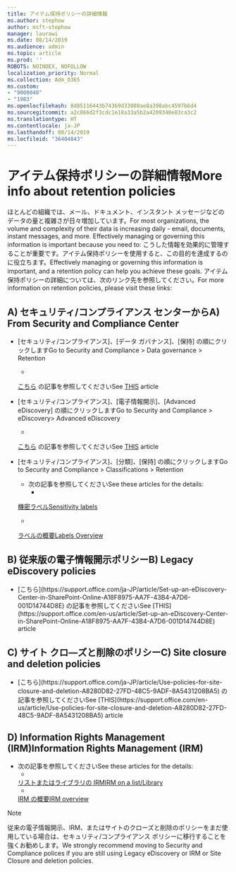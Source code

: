 ```yaml
---
title: アイテム保持ポリシーの詳細情報
ms.author: stephow
author: msft-stephow
manager: laurawi
ms.date: 08/14/2019
ms.audience: admin
ms.topic: article
ms.prod: ''
ROBOTS: NOINDEX, NOFOLLOW
localization_priority: Normal
ms.collection: Adm_O365
ms.custom:
- "9000048"
- "1983"
ms.openlocfilehash: 8d85116443b74369d33008ae8a398abc4597b6d4
ms.sourcegitcommit: a2c866d2f3cdc1e18a33a5b2a4209340e83ca3c2
ms.translationtype: HT
ms.contentlocale: ja-JP
ms.lasthandoff: 08/14/2019
ms.locfileid: "36404843"
---
```

# <a name="more-info-about-retention-policies"></a><span data-ttu-id="e648d-102">アイテム保持ポリシーの詳細情報</span><span class="sxs-lookup"><span data-stu-id="e648d-102">More info about retention policies</span></span>

<span data-ttu-id="e648d-103">ほとんどの組織では、メール、ドキュメント、インスタント メッセージなどのデータの量と複雑さが日々増加しています。</span><span class="sxs-lookup"><span data-stu-id="e648d-103">For most organizations, the volume and complexity of their data is increasing daily - email, documents, instant messages, and more. Effectively managing or governing this information is important because you need to:</span></span> <span data-ttu-id="e648d-104">こうした情報を効果的に管理することが重要です。アイテム保持ポリシーを使用すると、この目的を達成するのに役立ちます。</span><span class="sxs-lookup"><span data-stu-id="e648d-104">Effectively managing or governing this information is important, and a retention policy can help you achieve these goals.</span></span> <span data-ttu-id="e648d-105">アイテム保持ポリシーの詳細については、次のリンク先を参照してください。</span><span class="sxs-lookup"><span data-stu-id="e648d-105">For more information on retention policies, please visit these links:</span></span>

## <a name="a-from-security-and-compliance-center"></a><span data-ttu-id="e648d-106">A) セキュリティ/コンプライアンス センターから</span><span class="sxs-lookup"><span data-stu-id="e648d-106">A) From Security and Compliance Center</span></span>

- <span data-ttu-id="e648d-107">[セキュリティ/コンプライアンス]、[データ ガバナンス]、[保持] の順にクリックします</span><span class="sxs-lookup"><span data-stu-id="e648d-107">Go to Security and Compliance > Data governance > Retention</span></span>
  - <span data-ttu-id="e648d-108">
  [こちら](https://docs.microsoft.com/ja-JP/office365/securitycompliance/retention-policies) の記事を参照してください</span><span class="sxs-lookup"><span data-stu-id="e648d-108">See [THIS](https://docs.microsoft.com/en-us/office365/securitycompliance/retention-policies) article</span></span>

- <span data-ttu-id="e648d-109">[セキュリティ/コンプライアンス]、[電子情報開示]、[Advanced eDiscovery] の順にクリックします</span><span class="sxs-lookup"><span data-stu-id="e648d-109">Go to Security and Compliance > eDiscovery> Advanced eDiscovery</span></span> 
  - <span data-ttu-id="e648d-110">
  [こちら](https://docs.microsoft.com/ja-JP/office365/securitycompliance/ediscovery-cases) の記事を参照してください</span><span class="sxs-lookup"><span data-stu-id="e648d-110">See [THIS](https://docs.microsoft.com/en-us/office365/securitycompliance/ediscovery-cases) article</span></span>

- <span data-ttu-id="e648d-111">[セキュリティ/コンプライアンス]、[分類]、[保持] の順にクリックします</span><span class="sxs-lookup"><span data-stu-id="e648d-111">Go to Security and Compliance > Classifications > Retention</span></span>
  - <span data-ttu-id="e648d-112">次の記事を参照してください</span><span class="sxs-lookup"><span data-stu-id="e648d-112">See these articles for the details:</span></span>
    - <span data-ttu-id="e648d-113">
  [機密ラベル](https://docs.microsoft.com/ja-JP/office365/securitycompliance/sensitivity-labels)</span><span class="sxs-lookup"><span data-stu-id="e648d-113">[Sensitivity labels](https://docs.microsoft.com/en-us/office365/securitycompliance/sensitivity-labels)</span></span>
    - <span data-ttu-id="e648d-114">
  [ラベルの概要](https://docs.microsoft.com/ja-JP/office365/securitycompliance/labels)</span><span class="sxs-lookup"><span data-stu-id="e648d-114">[Labels Overview](https://docs.microsoft.com/en-us/office365/securitycompliance/labels)</span></span>

## <a name="b-legacy-ediscovery-policies"></a><span data-ttu-id="e648d-115">B) 従来版の電子情報開示ポリシー</span><span class="sxs-lookup"><span data-stu-id="e648d-115">B) Legacy eDiscovery policies</span></span>

- <span data-ttu-id="e648d-116">
  [こちら](https://support.office.com/ja-JP/article/Set-up-an-eDiscovery-Center-in-SharePoint-Online-A18F8975-AA7F-43B4-A7D6-001D14744D8E) の記事を参照してください</span><span class="sxs-lookup"><span data-stu-id="e648d-116">See [THIS](https://support.office.com/en-us/article/Set-up-an-eDiscovery-Center-in-SharePoint-Online-A18F8975-AA7F-43B4-A7D6-001D14744D8E) article</span></span>

## <a name="c-site-closure-and-deletion-policies"></a><span data-ttu-id="e648d-117">C) サイト クロ―ズと削除のポリシー</span><span class="sxs-lookup"><span data-stu-id="e648d-117">C) Site closure and deletion policies</span></span>

- <span data-ttu-id="e648d-118">
  [こちら](https://support.office.com/ja-JP/article/Use-policies-for-site-closure-and-deletion-A8280D82-27FD-48C5-9ADF-8A5431208BA5) の記事を参照してください</span><span class="sxs-lookup"><span data-stu-id="e648d-118">See [THIS](https://support.office.com/en-us/article/Use-policies-for-site-closure-and-deletion-A8280D82-27FD-48C5-9ADF-8A5431208BA5) article</span></span>  

## <a name="d-information-rights-management-irm"></a><span data-ttu-id="e648d-119">D) Information Rights Management (IRM)</span><span class="sxs-lookup"><span data-stu-id="e648d-119">Information Rights Management (IRM)</span></span>

- <span data-ttu-id="e648d-120">次の記事を参照してください</span><span class="sxs-lookup"><span data-stu-id="e648d-120">See these articles for the details:</span></span>
  - <span data-ttu-id="e648d-121">
  [リストまたはライブラリの IRM](https://support.office.com/ja-JP/article/apply-information-rights-management-to-a-list-or-library-3bdb5c4e-94fc-4741-b02f-4e7cc3c54aa1)</span><span class="sxs-lookup"><span data-stu-id="e648d-121">[IRM on a list/Library](https://support.office.com/en-us/article/apply-information-rights-management-to-a-list-or-library-3bdb5c4e-94fc-4741-b02f-4e7cc3c54aa1)</span></span>
  - <span data-ttu-id="e648d-122">
  [IRM の概要](https://support.office.com/ja-JP/article/create-and-apply-information-management-policies-eb501fe9-2ef6-4150-945a-65a6451ee9e9)</span><span class="sxs-lookup"><span data-stu-id="e648d-122">[IRM overview](https://support.office.com/en-us/article/create-and-apply-information-management-policies-eb501fe9-2ef6-4150-945a-65a6451ee9e9)</span></span>

> [!Note]
> <span data-ttu-id="e648d-123">従来の電子情報開示、IRM、またはサイトのクローズと削除のポリシーをまだ使用している場合は、セキュリティ/コンプライアンス ポリシーに移行することを強くお勧めします。</span><span class="sxs-lookup"><span data-stu-id="e648d-123">We strongly recommend moving to Security and Compliance polices if you are still using Legacy eDiscovery or IRM or Site Closure and deletion policies.</span></span>
